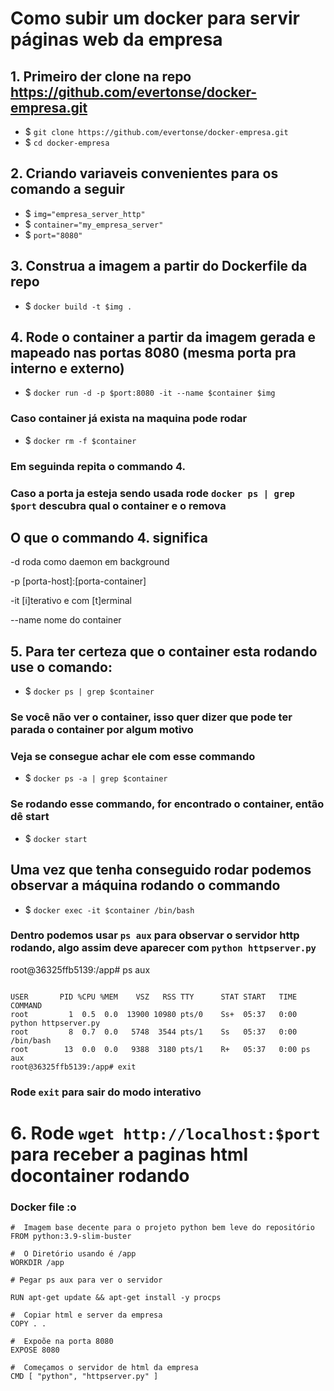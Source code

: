 
# Como subir um docker para servir páginas web da empresa
## 1. Primeiro der clone na repo https://github.com/evertonse/docker-empresa.git
- $ ``git clone https://github.com/evertonse/docker-empresa.git``
- $ ``cd docker-empresa``

## 2. Criando variaveis convenientes para os comando a seguir
- $ ``img="empresa_server_http"``
- $ ``container="my_empresa_server"``
- $ ``port="8080"``
## 3. Construa a imagem a partir do Dockerfile da repo
-  $ ``docker build -t $img .``
## 4. Rode o container a partir da imagem gerada e mapeado nas portas 8080 (mesma porta pra interno e externo)
-  $ ``docker run -d -p $port:8080 -it --name $container $img``

### Caso container já exista na maquina pode rodar
- $ ``docker rm -f $container``
### Em seguinda repita o commando 4.

### Caso a porta ja esteja sendo usada rode ``docker ps | grep $port`` descubra qual o container e o remova

## O que o commando 4. significa 

-d roda como daemon em background

 -p  [porta-host]:[porta-container]

 -it [i]terativo e com [t]erminal

 --name  nome do container

## 5. Para ter certeza que o container esta rodando use o comando:
- $ ``docker ps | grep $container``

###  Se você não ver o container, isso quer dizer que pode ter parada o container por algum motivo
### Veja se consegue achar ele com esse commando
- $ ``docker ps -a | grep $container``
### Se rodando esse commando, for encontrado o container, então dê start
- $ ``docker start``

## Uma vez que tenha conseguido rodar podemos observar a máquina rodando o commando
- $ ``docker exec -it $container /bin/bash``


### Dentro podemos usar ``ps aux`` para observar o servidor http rodando, algo assim deve aparecer com ``python httpserver.py``
root@36325ffb5139:/app# ps aux

                                                                                                                                         USER       PID %CPU %MEM    VSZ   RSS TTY      STAT START   TIME COMMAND                                                                                                                                                                                root         1  0.5  0.0  13900 10980 pts/0    Ss+  05:37   0:00 python httpserver.py                                                                                                                                                                   root         8  0.7  0.0   5748  3544 pts/1    Ss   05:37   0:00 /bin/bash                                                                                                                                                                              root        13  0.0  0.0   9388  3180 pts/1    R+   05:37   0:00 ps aux                                                                                                                                                                                 root@36325ffb5139:/app# exit   

### Rode ``exit`` para sair do modo interativo

# 6. Rode ``wget http://localhost:$port`` para receber a paginas html docontainer rodando



### Docker file :o
```
#  Imagem base decente para o projeto python bem leve do repositório
FROM python:3.9-slim-buster

#  O Diretório usando é /app
WORKDIR /app

# Pegar ps aux para ver o servidor

RUN apt-get update && apt-get install -y procps

#  Copiar html e server da empresa
COPY . .

#  Expoõe na porta 8080
EXPOSE 8080

#  Começamos o servidor de html da empresa 
CMD [ "python", "httpserver.py" ]
```